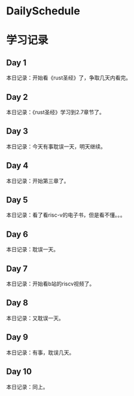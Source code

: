 # DailySchedule

# 学习记录

## Day 1
本日记录：开始看《rust圣经》了，争取几天内看完。

## Day 2
本日记录：《rust圣经》学习到2.7章节了。

## Day 3
本日记录：今天有事耽误一天，明天继续。

## Day 4
本日记录：开始第三章了。

## Day 5
本日记录：看了看risc-v的电子书，但是看不懂。。。

## Day 6
本日记录：耽误一天。

## Day 7
本日记录：开始看b站的riscv视频了。

## Day 8
本日记录：又耽误一天。

## Day 9
本日记录：有事，耽误几天。

## Day 10
本日记录：同上。